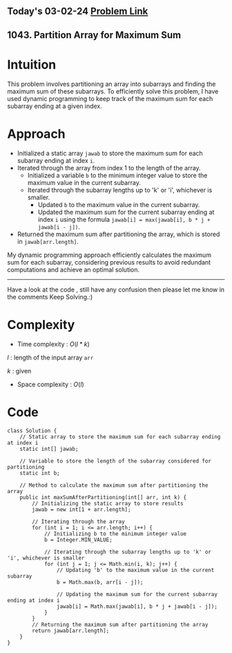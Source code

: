 ## Today's 03-02-24 [Problem Link](https://leetcode.com/problems/partition-array-for-maximum-sum/description/?envType=daily-question&envId=2024-02-03)
## 1043. Partition Array for Maximum Sum

# Intuition
<!-- Describe your first thoughts on how to solve this problem. -->
This problem involves partitioning an array into subarrays and finding the maximum sum of these subarrays. To efficiently solve this problem, I have used dynamic programming to keep track of the maximum sum for each subarray ending at a given index.


# Approach
<!-- Describe your approach to solving the problem. -->
- Initialized a static array `jawab` to store the maximum sum for each subarray ending at index `i`.
- Iterated through the array from index 1 to the length of the array.
  - Initialized a variable `b` to the minimum integer value to store the maximum value in the current subarray.
  - Iterated through the subarray lengths up to 'k' or 'i', whichever is smaller.
    - Updated `b` to the maximum value in the current subarray.
    - Updated the maximum sum for the current subarray ending at index `i` using the formula `jawab[i] = max(jawab[i], b * j + jawab[i - j])`.
- Returned the maximum sum after partitioning the array, which is stored in `jawab[arr.length]`.

My dynamic programming approach efficiently calculates the maximum sum for each subarray, considering previous results to avoid redundant computations and achieve an optimal solution.

---
Have a look at the code , still have any confusion then please let me know in the comments
Keep Solving.:)

# Complexity
- Time complexity : $O(l*k)$
<!-- Add your time complexity here, e.g. $$O(n)$$ -->
$l$ : length of the input array `arr`

$k$ : given
- Space complexity :  $O(l)$
<!-- Add your space complexity here, e.g. $$O(n)$$ -->

# Code
```
class Solution {
    // Static array to store the maximum sum for each subarray ending at index i
    static int[] jawab;
    
    // Variable to store the length of the subarray considered for partitioning
    static int b;
    
    // Method to calculate the maximum sum after partitioning the array
    public int maxSumAfterPartitioning(int[] arr, int k) {
        // Initializing the static array to store results
        jawab = new int[1 + arr.length];

        // Iterating through the array
        for (int i = 1; i <= arr.length; i++) {
            // Initializing b to the minimum integer value
            b = Integer.MIN_VALUE;
            
            // Iterating through the subarray lengths up to 'k' or 'i', whichever is smaller
            for (int j = 1; j <= Math.min(i, k); j++) {
                // Updating 'b' to the maximum value in the current subarray
                b = Math.max(b, arr[i - j]);
                
                // Updating the maximum sum for the current subarray ending at index i
                jawab[i] = Math.max(jawab[i], b * j + jawab[i - j]);
            }
        }
        // Returning the maximum sum after partitioning the array
        return jawab[arr.length];
    }
}

```
